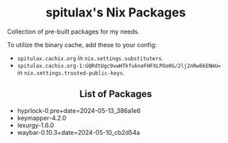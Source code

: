 <h1 align="center">spitulax's Nix Packages</h1>

Collection of pre-built packages for my needs.

To utilize the binary cache, add these to your config:
- `spitulax.cachix.org` in `nix.settings.substituters`.
- `spitulax.cachix.org-1:GQRdtUgc9vwHTkfukneFHFXLPOo0G/2lj2nRw66ENmU=` in `nix.settings.trusted-public-keys`.

<h2 align="center">List of Packages</h2>

- hyprlock-0.pre+date=2024-05-13_386a1e6
- keymapper-4.2.0
- lexurgy-1.6.0
- waybar-0.10.3+date=2024-05-10_cb2d54a

